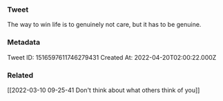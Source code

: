 ### Tweet
The way to win life is to genuinely not care, but it has to be genuine.

### Metadata
Tweet ID: 1516597611746279431
Created At: 2022-04-20T02:00:22.000Z

### Related
[[2022-03-10 09-25-41 Don't think about what others think of you]]

